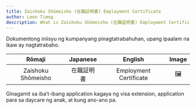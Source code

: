 ```yaml
---
title: Zaishoku Shōmeisho (在職証明書) Employment Certificate
author: Leon Timog
description: What is Zaishoku Shōmeisho (在職証明書) Employment Certificate?
---
```

Dokumentong iniisyu ng kumpanyang pinagtatrabahuhan, upang ipaalam na ikaw ay nagtatrabaho.

| Rōmaji | Japanese | English | Image |
| :---: | :---: | :---: | :---: | 
| Zaishoku Shōmeisho | 在職証明書 | Employment Certificate | [🖼️](boshi-techo-maternity-handbook.png) |

Ginagamit sa iba’t-ibang application kagaya ng visa extension, application para sa daycare ng anak, at kung ano-ano pa.

